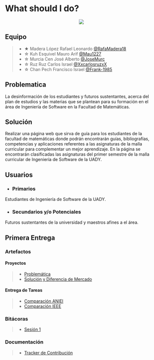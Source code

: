 # What should I do?
<p align="center">
<img src="Unidad1/Artefactos/Introducción al proyecto/Logo ing.PNG"/>

## Equipo 

> - ★ Madera López Rafael Leonardo [@RafaMadera18](https://github.com/RafaMadera18 "Click Aquí")
> - ☆ Kuh Esquivel Mauro Arif [@Mau1227](https://github.com/Mau1227 "Click Aquí")
> - ☆ Murcia Cen José Alberto [@JoseMurc](https://github.com/JoseMurc "Click Aquí")
> - ☆ Ruz Ruz Carlos Israel [@XxcarlosruzxX](https://github.com/XxcarlosruzxX "Click Aquí")
> - ☆ Chan Pech Francisco Israel [@Frank-1985](https://github.com/Franck-1985 "Click Aquí")

## Problematica

La desinformación de los estudiantes y futuros sustentantes, acerca del plan de estudios y las materias que se plantean para su formación en el área de Ingeniería de Software en la Facultad de Matemáticas.

## Solución

Realizar una página web que sirva de guía para los estudiantes de la facultad de matemáticas donde podrán encontrarán guías, bibliografías, competencias y aplicaciones referentes a las asignaturas de la malla curricular para complementar un mejor aprendizaje. En la página se encontrarán clasificadas las asignaturas del primer semestre de la malla curricular de Ingeniería de Software de la UADY. 

## Usuarios
- ### Primarios

Estudiantes de Ingeniería de Software de la UADY.

- ### Secundarios y/o Potenciales

Futuros sustentantes de la universidad y maestros afines a el área.

## Primera Entrega

  ### Artefactos
  
  #### Proyectos
  > - [Problemática](https://github.com/RafaMadera18/Introduccion-Ing.Software/blob/c96e7602df324e86c4026c1687570f6d69dc881c/Unidad1/Artefactos/Introducci%C3%B3n%20al%20proyecto/Problem%C3%A1tica.md "Click Aquí")
   > - [Solución y Diferencia de Mercado](https://github.com/RafaMadera18/Introduccion-Ing.Software/blob/c96e7602df324e86c4026c1687570f6d69dc881c/Unidad1/Artefactos/Introducci%C3%B3n%20al%20proyecto/Soluci%C3%B3n%20a%20la%20problem%C3%A1tica%20y%20Diferencias.pdf "Click Aquí")
  
  #### Entrega de Tareas
   > - [Comparación ANIEI](https://github.com/RafaMadera18/Introduccion-Ing.Software/blob/c96e7602df324e86c4026c1687570f6d69dc881c/Unidad1/Artefactos/Comparaciones%20malla%20curricular/Comparaci%C3%B3n%20ANIEI.pdf "Click Aquí")
   > - [Comparación IEEE](https://github.com/RafaMadera18/Introduccion-Ing.Software/blob/c96e7602df324e86c4026c1687570f6d69dc881c/Unidad1/Artefactos/Comparaciones%20malla%20curricular/Comparaci%C3%B3n%20IEEE.pdf "Click Aquí")
  
  
  
  ### Bitácoras
  > - [Sesión 1](https://github.com/RafaMadera18/Introduccion-Ing.Software/blob/47c5c7ce89c6eb21b64a1f11351f0f8b81a771db/Unidad1/Bit%C3%A1coras/Bitacora%201.pdf "Click Aquí")
  
  ### Documentación
  > - [Tracker de Contribución](https://github.com/RafaMadera18/Introduccion-Ing.Software/blob/c96e7602df324e86c4026c1687570f6d69dc881c/Unidad1/Documentaci%C3%B3n/Tracker%20de%20Contribuci%C3%B3n/Tracker%20de%20contribuci%C3%B3n.PNG "Click Aquí")
